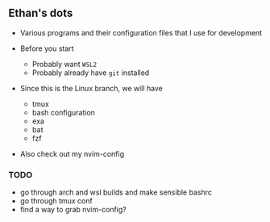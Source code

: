 ## Ethan's dots

- Various programs and their configuration files that I use for development

- Before you start
    - Probably want `WSL2`
    - Probably already have `git` installed
- Since this is the Linux branch, we will have
    - tmux
    - bash configuration
    - exa
    - bat
    - fzf
- Also check out my nvim-config

### TODO
- go through arch and wsl builds and make sensible bashrc
- go through tmux conf
- find a way to grab nvim-config?
